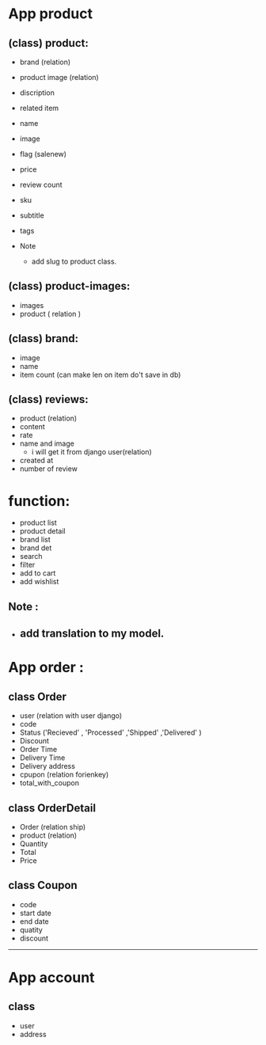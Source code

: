# App product
## (class) product:  
- brand (relation)
- product image (relation)                           
- discription
- related item
- name                                       
- image                                    
- flag (salenew)    
- price                                                         
- review count                               
- sku                                        
- subtitle                                   
- tags           

- Note 
    - add slug to product class.
    
## (class) product-images:
  - images
  - product ( relation )
  

## (class) brand:
  - image
  - name
  - item count (can make len on item do't save in db)   

## (class) reviews:
- product (relation)
- content
- rate
- name and image 
    - i will get it from django user(relation)
- created at
- number of review

# function:
- product list 
- product detail
- brand list    
- brand det     
- search
- filter
- add to cart   
- add wishlist  

## Note :
- add translation to my model.
  ----------------------------------------------------------------------------------------------------------------

# App order :
## class Order
- user (relation with user django)
- code 
- Status ('Recieved' , 'Processed' ,'Shipped' ,'Delivered' )
- Discount
- Order Time
- Delivery Time
- Delivery address
- cpupon (relation forienkey) 
- total_with_coupon

## class OrderDetail 
- Order (relation ship)
- product (relation)
- Quantity
- Total
- Price

## class Coupon 
- code 
- start date
- end date
- quatity
- discount  

---------------------------------------------------------------------------------------------------------------------
# App account
## class 
- user 
- address 